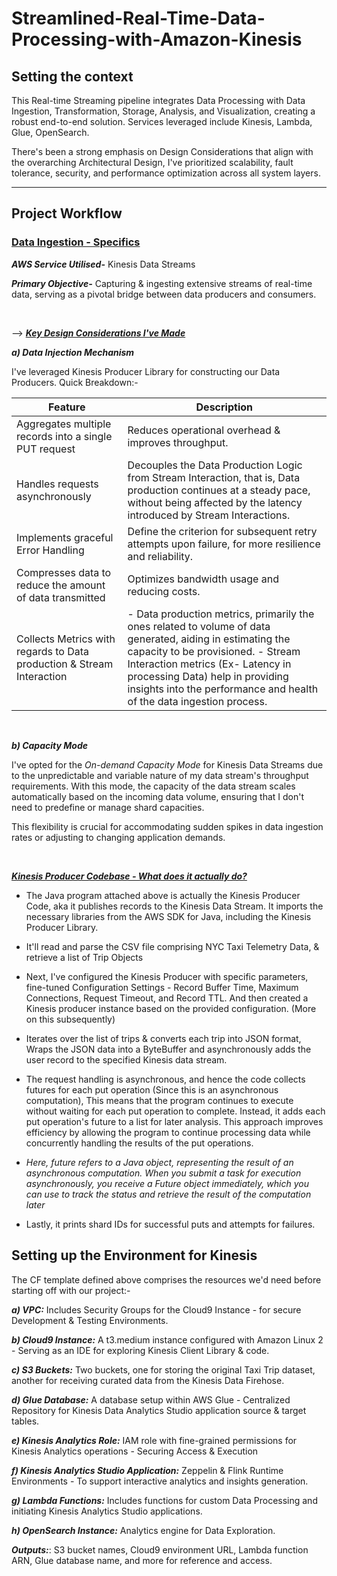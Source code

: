 # Streamlined-Real-Time-Data-Processing-with-Amazon-Kinesis

## Setting the context
This Real-time Streaming pipeline integrates Data Processing with Data Ingestion, Transformation, Storage, Analysis, and Visualization, creating a robust end-to-end solution. Services leveraged include  Kinesis, Lambda, Glue, OpenSearch.

There's been a strong emphasis on Design Considerations that align with the overarching Architectural Design, I've prioritized scalability, fault tolerance, security, and performance optimization across all system layers.

---
## Project Workflow

### <ins>Data Ingestion - Specifics</ins>


_**AWS Service Utilised-**_ 
Kinesis Data Streams

_**Primary Objective-**_
Capturing & ingesting extensive streams of real-time data, serving as a pivotal bridge between data producers and consumers.

</br>


--> <ins>**_Key Design Considerations I've Made_**</ins> 

_**a) Data Injection Mechanism**_ 

  I've leveraged Kinesis Producer Library for constructing our Data Producers. 
  Quick Breakdown:-
  </br>
  

 | Feature                                                           | Description                                                                                                                                                                                  |
|-------------------------------------------|--------------------------------------------------------------------------------------------------------------------------------------------------------|
|  Aggregates multiple records into a single PUT request       | Reduces operational overhead & improves throughput.        |                                                                                                                                  |
| Handles requests asynchronously  | Decouples the Data Production Logic from Stream Interaction, that is, Data production continues at a steady pace, without being affected by the latency introduced by Stream Interactions.          |
|  Implements graceful Error Handling     | Define the criterion for subsequent retry attempts upon failure, for more resilience and reliability.                                                                                 |
|  Compresses data to reduce the amount of data transmitted   | Optimizes bandwidth usage and reducing costs.                                                                                                                                              |
|  Collects Metrics with regards to Data production & Stream Interaction | - Data production metrics, primarily the ones related to volume of data generated, aiding in estimating the capacity to be provisioned. - Stream Interaction metrics (Ex- Latency in processing Data) help in providing insights into the performance and health of the data ingestion process. |
</br>

_**b) Capacity Mode**_

I've opted for the _On-demand Capacity Mode_ for Kinesis Data Streams due to the unpredictable and variable nature of my data stream's throughput requirements. With this mode, the capacity of the data stream scales automatically based on the incoming data volume, ensuring that I don't need to predefine or manage shard capacities.

This flexibility is crucial for accommodating sudden spikes in data ingestion rates or adjusting to changing application demands.

</br>


<ins>***Kinesis Producer Codebase - What does it actually do?***</ins>

- The Java program attached above is actually the Kinesis Producer Code, aka it publishes records to the Kinesis Data Stream. It imports the necessary libraries from the AWS SDK for Java, including the Kinesis Producer Library.
- It'll read and parse the CSV file comprising NYC Taxi Telemetry Data, & retrieve a list of Trip Objects
- Next, I've configured the Kinesis Producer with specific parameters, fine-tuned Configuration Settings - Record Buffer Time, Maximum Connections, Request Timeout, and Record TTL. And then created a Kinesis producer instance based on the provided configuration. (More on this subsequently)
- Iterates over the list of trips & converts each trip into JSON format, Wraps the JSON data into a ByteBuffer and asynchronously adds the user record to the specified Kinesis data stream.
- The request handling is asynchronous, and hence the code collects futures for each put operation (Since this is an asynchronous computation), 
  This means that the program continues to execute without waiting for each put operation to complete. Instead, it adds each put operation's future to a list for later analysis. This approach improves efficiency by allowing the program to continue processing data while concurrently handling the results of the put operations.

- _Here, future refers to a Java object, representing the result of an asynchronous computation. When you submit a task for execution asynchronously, you receive a Future object immediately, which you can use to track the status and retrieve the result of the computation later_

- Lastly, it prints shard IDs for successful puts and attempts for failures.

## Setting up the Environment for Kinesis

The CF template defined above comprises the resources we'd need before starting off with our project:-

**_a) VPC:_**
Includes Security Groups for the Cloud9 Instance - for secure Development & Testing Environments.

**_b) Cloud9 Instance:_**
A t3.medium instance configured with Amazon Linux 2 - Serving as an IDE for exploring Kinesis Client Library & code.

**_c) S3 Buckets:_**
Two buckets, one for storing the original Taxi Trip dataset,  another for receiving curated data from the Kinesis Data Firehose.

**_d) Glue Database:_**
A database setup within AWS Glue - Centralized Repository for Kinesis Data Analytics Studio application source & target tables.

**_e) Kinesis Analytics Role:_** 
IAM role with fine-grained permissions for Kinesis Analytics operations - Securing Access & Execution

**_f) Kinesis Analytics Studio Application:_** 
Zeppelin & Flink Runtime Environments - To support interactive analytics and insights generation.

**_g) Lambda Functions:_** 
Includes functions for custom Data Processing and initiating Kinesis Analytics Studio applications.

**_h) OpenSearch Instance:_**
 Analytics engine for Data Exploration.

**_Outputs:_**:
S3 bucket names, Cloud9 environment URL, Lambda function ARN, Glue database name, and more for reference and access.






    

